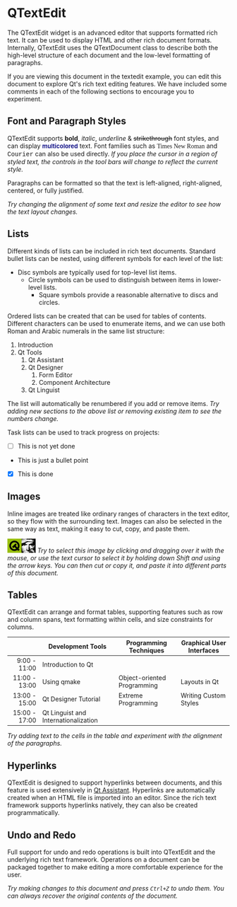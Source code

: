 # QTextEdit

The QTextEdit widget is an advanced editor that supports formatted rich text.
It can be used to display HTML and other rich document formats. Internally,
QTextEdit uses the QTextDocument class to describe both the high-level
structure of each document and the low-level formatting of paragraphs.

If you are viewing this document in the textedit example, you can edit this
document to explore Qt's rich text editing features. We have included some
comments in each of the following sections to encourage you to experiment.

## Font and Paragraph Styles

QTextEdit supports **bold**, *italic*, _underline_ &amp; ~~strikethrough~~ font
styles, and can display
<span style="font-size:10pt; font-weight:600; color:#00007f;"> multicolored</span>
text. Font families such as
<span style="font-family:Times New Roman">Times New Roman</span> and
<span style="font-family:Courier">Courier</span>
can also be used directly. *If you place the cursor in a region of styled text,
the controls in the tool bars will change to reflect the current style.*

Paragraphs can be formatted so that the text is left-aligned, right-aligned,
centered, or fully justified.

*Try changing the alignment of some text and resize the editor to see how the
text layout changes.*

## Lists

Different kinds of lists can be included in rich text documents. Standard
bullet lists can be nested, using different symbols for each level of the list:

- Disc symbols are typically used for top-level list items.
  * Circle symbols can be used to distinguish between items in lower-level
    lists.
    + Square symbols provide a reasonable alternative to discs and circles.

Ordered lists can be created that can be used for tables of contents. Different
characters can be used to enumerate items, and we can use both Roman and Arabic
numerals in the same list structure:

1. Introduction
2. Qt Tools
    1) Qt Assistant
    2) Qt Designer
        1. Form Editor
        2. Component Architecture
    3) Qt Linguist

The list will automatically be renumbered if you add or remove items. *Try
adding new sections to the above list or removing existing item to see the
numbers change.*

Task lists can be used to track progress on projects:

- [ ] This is not yet done
- This is just a bullet point
- [x] This is done

## Images

Inline images are treated like ordinary ranges of characters in the text
editor, so they flow with the surrounding text. Images can also be selected in
the same way as text, making it easy to cut, copy, and paste them.

![logo](images/logo32.png "logo") *Try to select this image by clicking and
dragging over it with the mouse, or use the text cursor to select it by holding
down Shift and using the arrow keys. You can then cut or copy it, and paste it
into different parts of this document.*

## Tables

QTextEdit can arrange and format tables, supporting features such as row and
column spans, text formatting within cells, and size constraints for columns.

|               | Development Tools | Programming Techniques | Graphical User Interfaces |
| ------------: | ----------------- | ---------------------- | ------------------------- |
| 9:00 - 11:00  |                     Introduction to Qt                               |||
| 11:00 - 13:00 | Using qmake       | Object-oriented Programming | Layouts in Qt        |
| 13:00 - 15:00 | Qt Designer Tutorial | Extreme Programming | Writing Custom Styles     |
| 15:00 - 17:00 | Qt Linguist and Internationalization | &nbsp; | &nbsp; |

*Try adding text to the cells in the table and experiment with the alignment of
the paragraphs.*

## Hyperlinks

QTextEdit is designed to support hyperlinks between documents, and this feature
is used extensively in 
[Qt Assistant](http://doc.qt.io/qt-5/qtassistant-index.html). Hyperlinks are
automatically created when an HTML file is imported into an editor. Since the
rich text framework supports hyperlinks natively, they can also be created
programmatically.

## Undo and Redo

Full support for undo and redo operations is built into QTextEdit and the
underlying rich text framework. Operations on a document can be packaged
together to make editing a more comfortable experience for the user.

*Try making changes to this document and press `Ctrl+Z` to undo them. You can
always recover the original contents of the document.*

